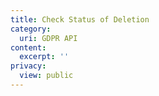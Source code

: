 ```yaml
---
title: Check Status of Deletion
category:
  uri: GDPR API
content:
  excerpt: ''
privacy:
  view: public
---
```


